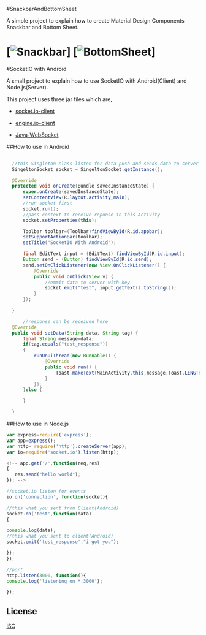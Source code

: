 #SnackbarAndBottomSheet

A simple project to explain how to create Material Design Components Snackbar and Bottom Sheet.

[![Snackbar](https://github.com/scionoftech/SnackbarAndBottomSheet/blob/Development/sanpbar.PNG)]
[![BottomSheet](https://github.com/scionoftech/SnackbarAndBottomSheet/blob/Development/bottomsheet.PNG)]
=======
#SocketIO with Android

A small project to explain how to use SocketIO with Android(Client) and Node.js(Server). 

This project uses three jar files which are,

* [socket.io-client](http://mvnrepository.com/artifact/com.github.nkzawa/socket.io-client/0.6.0)
+ [engine.io-client](http://mvnrepository.com/artifact/com.github.nkzawa/engine.io-client/0.6.0)
- [Java-WebSocket](http://mvnrepository.com/artifact/org.java-websocket/Java-WebSocket/1.3.0)

##How to use in Android
  ```java
 	
    //this Singleton class listen for data push and sends data to server
    SingeltonSocket socket = SingeltonSocket.getInstance();

    @Override
    protected void onCreate(Bundle savedInstanceState) {
        super.onCreate(savedInstanceState);
        setContentView(R.layout.activity_main);
        //run socket first
        socket.run();
        //pass context to receive reponse in this Activity
        socket.setProperties(this);

        Toolbar toolbar=(Toolbar)findViewById(R.id.appbar);
        setSupportActionBar(toolbar);
        setTitle("SocketIO With Android");

        final EditText input = (EditText) findViewById(R.id.input);
        Button send = (Button) findViewById(R.id.send);
        send.setOnClickListener(new View.OnClickListener() {
            @Override
            public void onClick(View v) {
                //emmit data to server with key
                socket.emit("test", input.getText().toString());
            }
        });

    }

        //response can be received here
    @Override
    public void setData(String data, String tag) {
        final String message=data;
        if(tag.equals("test_response"))
        {
            runOnUiThread(new Runnable() {
                @Override
                public void run() {
                    Toast.makeText(MainActivity.this,message,Toast.LENGTH_LONG).show();
                }
            });
        }else {

        }

    }
```
##How to use in Node.js
 ```js
var express=require('express');
var app=express();
var http= require('http').createServer(app);
var io=require('socket.io').listen(http);

<!-- app.get('/',function(req,res)
{
    res.send("hello world");
}); -->

//socket.io listen for events
io.on('connection', function(socket){

//this what you sent from Client(Android)
socket.on('test',function(data)
{

console.log(data);
//this what you sent to client(Android)
socket.emit('test_response',"i got you");

});
});

//port
http.listen(3000, function(){
console.log('listening on *:3000');

});
 ```
## License

  [ISC](LICENSE)